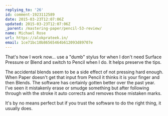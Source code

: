 ```yaml
---
replying_to: '26'
id: comment-1923112589
date: 2015-03-23T12:07:06Z
updated: 2015-03-23T12:07:06Z
_parent: /mastering-paper/pencil-53-review/
name: Michael Rose
url: https://alokprateek.in/
email: 1ce71bc10b86565464b612093d89707e
---
```


That's how I work now... use a "dumb" stylus for when I don't need Surface
Pressure or Blend and switch to Pencil when I do. It helps preserve the tips.

The accidental blends seem to be a side effect of not pressing hard enough. When
Paper doesn't get that input from Pencil it thinks it is your finger and then
Blends. The software has certainly gotten better over the past year. I've seen
it mistakenly erase or smudge something but after following through with the
stroke it auto corrects and removes those mistaken marks.

It's by no means perfect but if you trust the software to do the right thing, it
usually does.
